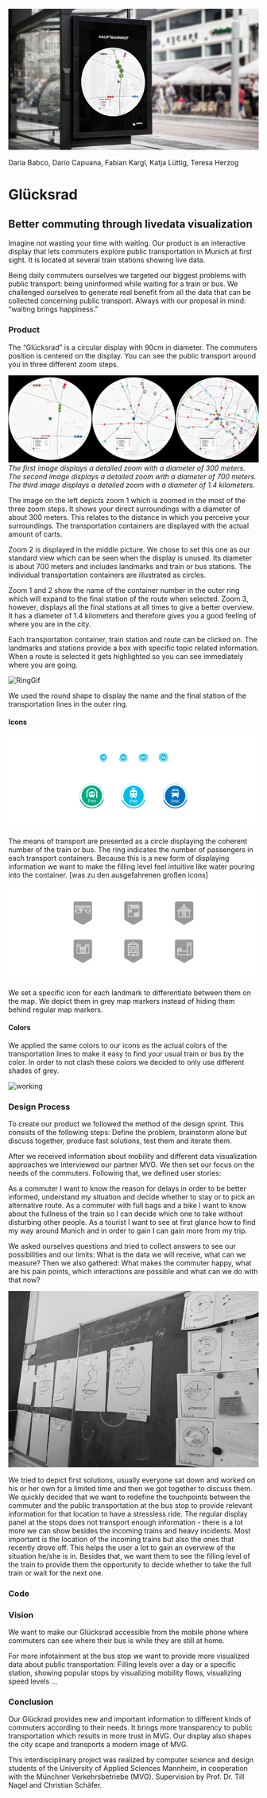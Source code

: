 ![Titelbild](./Images/headerPicture.png)

Daria Babco, Dario Capuana, Fabian Kargl, Katja Lüttig, Teresa Herzog
# Glücksrad
## Better commuting through livedata visualization

Imagine not wasting your time with waiting. Our product is an interactive display that lets commuters explore public transportation in Munich at first sight. It is located at several train stations showing live data. 

Being daily commuters ourselves we targeted our biggest problems with public transport: being uninformed while waiting for a train or bus. We challenged ourselves to generate real benefit from all the data that can be collected concerning public transport. Always with our proposal in mind: “waiting brings happiness.”
 
### Product
The “Glücksrad”  is a circular display with 90cm in diameter. The commuters position is centered on the display. You can see the public transport around you in three different zoom steps. 

![Zoombilder](./Images/allzooms.png)
*The first image displays a detailed zoom with a diameter of 300 meters. 
The second image displays a detailed zoom with a diameter of 700 meters. 
The third image displays a detailed zoom with a diameter of 1.4 kilometers.*


The image on the left depicts zoom 1 which is zoomed in the most of the three zoom steps. It shows your direct surroundings with a diameter of about 300 meters. This relates to the distance in which you perceive your surroundings. The transportation containers are displayed with the actual amount of carts.

Zoom 2 is displayed in the middle picture. We chose to set this one as our standard view which can be seen when the display is unused. Its diameter is about 700 meters and includes landmarks and train or bus stations. The individual transportation containers are illustrated as circles.

Zoom 1 and 2 show the name of the container number in the outer ring which will expand to the final station of the route when selected. Zoom 3, however, displays all the final stations at all times to give a better overview. It has a diameter of 1.4 kilometers and therefore gives you a good feeling of where you are in the city.

Each transportation container, train station and route can be clicked on. The landmarks and stations provide a box with specific topic related information. When a route is selected it gets highlighted so you can see immediately where you are going.

![RingGif](./Images/ring.gif)

We used the round shape to display the name and the final station of the transportation lines in the outer ring.
 
#### Icons
![Gefaese](./Images/gefaese.png)

The means of transport are presented as a circle displaying the coherent number of the train or bus. The ring indicates the number of passengers in each transport containers. Because this is a new form of displaying information we want to make the filling level feel intuitive like water pouring into the container. [was zu den ausgefahrenen großen icons]

![Marker](./Images/markers.png)

We set a specific icon for each landmark to differentiate between them on the map. We depict them in grey map markers instead of hiding them behind regular map markers.
 
#### Colors
We applied the same colors to our icons as the actual colors of the transportation lines to make it easy to find your usual train or bus by the color. In order to not clash these colors we decided to only use different shades of grey. 
 
 <!--[mehr Produktbeschreibung]-->
 
 
![working](./Images/work.JPG)
 
### Design Process

To create our product we followed the method of the design sprint. This consists of the following steps: Define the problem, brainstorm alone but discuss together, produce fast solutions, test them and iterate them. 

After we received information about mobility and different data visualization approaches we interviewed our partner MVG. We then set our focus on the needs of the commuters. Following that, we defined user stories:

As a commuter I want to know the reason for delays in order to be better informed, understand my situation and decide whether to stay or to pick an alternative route.
As a commuter with full bags and a bike I want to know about the fullness of the train so I can decide which one to take without disturbing other people.
As a tourist I want to see at first glance how to find my way around Munich and in order to gain I can gain more from my trip.

We asked ourselves questions and tried to collect answers to see our possibilities and our limits: What is the data we will receive, what can we measure? Then we also gathered: What makes the commuter happy, what are his pain points, which interactions are possible and what can we do with that now?


![Skizzen](./Images/skizzen.png)

We tried to depict first solutions, usually everyone sat down and worked on his or her own for a limited time and then we got together to discuss them. We quickly decided that we want to redefine the touchpoints between the commuter and the public transportation at the bus stop to provide relevant information for that location to have a stressless ride. The regular display panel at the stops does not transport enough information - there is a lot more we can show besides the incoming trains and heavy incidents. Most important is the location of the incoming trains but also the ones that recently drove off. This helps the user a lot to gain an overview of the situation he/she is in. Besides that, we want them to see the filling level of the train to provide them the opportunity to decide whether to take the full train or wait for the next one. 

### Code
<!-- @Dario -->


### Vision
We want to make our Glücksrad accessible from the mobile phone where commuters can see where their bus is while they are still at home. 

For more infotainment at the bus stop we want to provide more visualized data about public transportation: Filling levels over a day or a specific station, showing popular stops by visualizing mobility flows, visualizing speed levels ...

### Conclusion
Our Glückrad provides new and important information to different kinds of commuters according to their needs. It brings more transparency to public transportation which results in more trust in MVG. Our display also  shapes the city scape and transports a modern image of MVG.

This interdisciplinary project was realized by computer science and design students of the University of Applied Sciences Mannheim, in cooperation with the Münchner Verkehrsbetriebe (MVG). Supervision by Prof. Dr. Till Nagel and Christian Schäfer.
